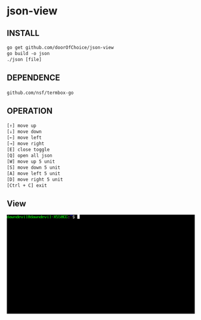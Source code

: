 # json-view



## INSTALL

```
go get github.com/doorOfChoice/json-view
go build -o json
./json [file]
```

## DEPENDENCE

``github.com/nsf/termbox-go``

## OPERATION

```
[↑] move up
[↓] move down
[←] move left
[→] move right
[E] close toggle
[Q] open all json
[W] move up 5 unit
[S] move down 5 unit
[A] move left 5 unit
[D] move right 5 unit
[Ctrl + C] exit 
```

## View

![](./out.gif)
